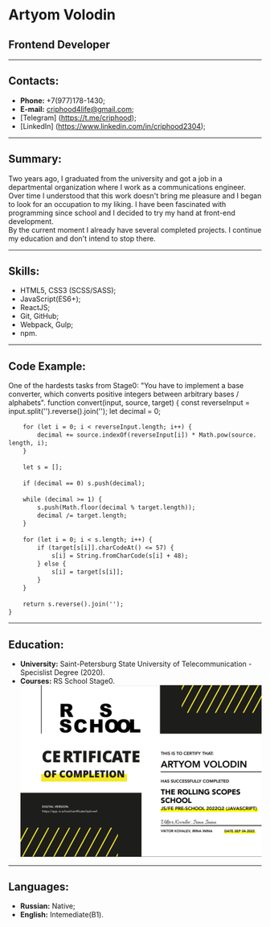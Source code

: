 # Artyom Volodin
## Frontend Developer ##
***
## Contacts: ##
* **Phone:** +7(977)178-1430;
* **E-mail:** criphood4life@gmail.com;
* [Telegram] (https://t.me/criphood);
* [LinkedIn] (https://www.linkedin.com/in/criphood2304);
***

## Summary: ##
Two years ago, I graduated from the university and got a job in a departmental organization where I work as a communications engineer.  
Over time I understood that this work doesn't bring me pleasure and I began to look for an occupation to my liking. I have been fascinated with programming since school and I decided to try my hand at front-end development.  
By the current moment I already have several completed projects. I continue my education and don't intend to stop there.
***

## Skills: ##
* HTML5, CSS3 (SCSS/SASS);
* JavaScript(ES6+);
* ReactJS;
* Git, GitHub;
* Webpack, Gulp;
* npm.
***

## Code Example: ##
One of the hardests tasks from Stage0: "You have to implement a base converter, which converts positive integers between arbitrary bases / alphabets".
    function convert(input, source, target) {
        const reverseInput = input.split('').reverse().join('');
        let decimal = 0;

        for (let i = 0; i < reverseInput.length; i++) {
            decimal += source.indexOf(reverseInput[i]) * Math.pow(source.   length, i);
        }

        let s = [];

        if (decimal == 0) s.push(decimal);

        while (decimal >= 1) {
            s.push(Math.floor(decimal % target.length));
            decimal /= target.length;
        }

        for (let i = 0; i < s.length; i++) {
            if (target[s[i]].charCodeAt() <= 57) {
                s[i] = String.fromCharCode(s[i] + 48);
            } else {
                s[i] = target[s[i]];
            }
        }

        return s.reverse().join('');
    }
***

## Education: ##
* **University:** Saint-Petersburg State University of Telecommunication - Specislist Degree (2020).
* **Courses:** RS School Stage0.
   ![Certificate](/img/certificate.jpg)
***

## Languages: ##
* **Russian:** Native;
* **English:** Intemediate(B1).

